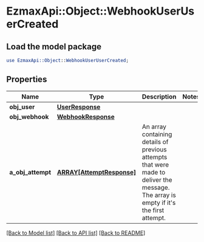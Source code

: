 # EzmaxApi::Object::WebhookUserUserCreated

## Load the model package
```perl
use EzmaxApi::Object::WebhookUserUserCreated;
```

## Properties
Name | Type | Description | Notes
------------ | ------------- | ------------- | -------------
**obj_user** | [**UserResponse**](UserResponse.md) |  | 
**obj_webhook** | [**WebhookResponse**](WebhookResponse.md) |  | 
**a_obj_attempt** | [**ARRAY[AttemptResponse]**](AttemptResponse.md) | An array containing details of previous attempts that were made to deliver the message. The array is empty if it&#39;s the first attempt. | 

[[Back to Model list]](../README.md#documentation-for-models) [[Back to API list]](../README.md#documentation-for-api-endpoints) [[Back to README]](../README.md)


